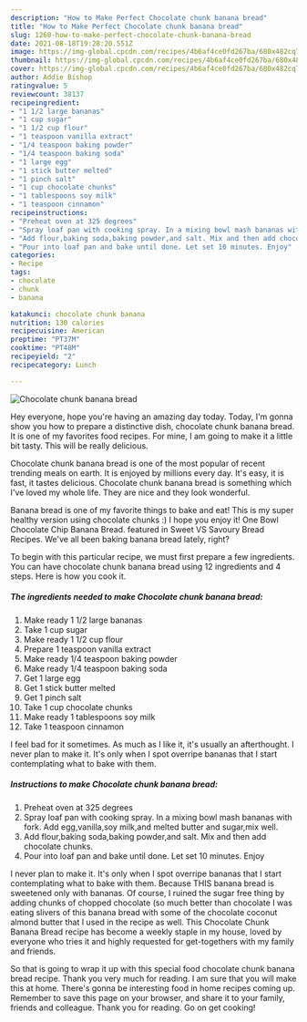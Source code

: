 ```yaml
---
description: "How to Make Perfect Chocolate chunk banana bread"
title: "How to Make Perfect Chocolate chunk banana bread"
slug: 1260-how-to-make-perfect-chocolate-chunk-banana-bread
date: 2021-08-18T19:28:20.551Z
image: https://img-global.cpcdn.com/recipes/4b6af4ce0fd267ba/680x482cq70/chocolate-chunk-banana-bread-recipe-main-photo.jpg
thumbnail: https://img-global.cpcdn.com/recipes/4b6af4ce0fd267ba/680x482cq70/chocolate-chunk-banana-bread-recipe-main-photo.jpg
cover: https://img-global.cpcdn.com/recipes/4b6af4ce0fd267ba/680x482cq70/chocolate-chunk-banana-bread-recipe-main-photo.jpg
author: Addie Bishop
ratingvalue: 5
reviewcount: 38137
recipeingredient:
- "1 1/2 large bananas"
- "1 cup sugar"
- "1 1/2 cup flour"
- "1 teaspoon vanilla extract"
- "1/4 teaspoon baking powder"
- "1/4 teaspoon baking soda"
- "1 large egg"
- "1 stick butter melted"
- "1 pinch salt"
- "1 cup chocolate chunks"
- "1 tablespoons soy milk"
- "1 teaspoon cinnamon"
recipeinstructions:
- "Preheat oven at 325 degrees"
- "Spray loaf pan with cooking spray. In a mixing bowl mash bananas with fork. Add egg,vanilla,soy milk,and melted butter and sugar,mix well."
- "Add flour,baking soda,baking powder,and salt. Mix and then add chocolate chunks."
- "Pour into loaf pan and bake until done. Let set 10 minutes. Enjoy"
categories:
- Recipe
tags:
- chocolate
- chunk
- banana

katakunci: chocolate chunk banana 
nutrition: 130 calories
recipecuisine: American
preptime: "PT37M"
cooktime: "PT48M"
recipeyield: "2"
recipecategory: Lunch

---
```



![Chocolate chunk banana bread](https://img-global.cpcdn.com/recipes/4b6af4ce0fd267ba/680x482cq70/chocolate-chunk-banana-bread-recipe-main-photo.jpg)

Hey everyone, hope you're having an amazing day today. Today, I'm gonna show you how to prepare a distinctive dish, chocolate chunk banana bread. It is one of my favorites food recipes. For mine, I am going to make it a little bit tasty. This will be really delicious.

Chocolate chunk banana bread is one of the most popular of recent trending meals on earth. It is enjoyed by millions every day. It's easy, it is fast, it tastes delicious. Chocolate chunk banana bread is something which I've loved my whole life. They are nice and they look wonderful.

Banana bread is one of my favorite things to bake and eat! This is my super healthy version using chocolate chunks :) I hope you enjoy it! One Bowl Chocolate Chip Banana Bread. featured in Sweet VS Savoury Bread Recipes. We&#39;ve all been baking banana bread lately, right?


To begin with this particular recipe, we must first prepare a few ingredients. You can have chocolate chunk banana bread using 12 ingredients and 4 steps. Here is how you cook it.

<!--inarticleads1-->

##### The ingredients needed to make Chocolate chunk banana bread:

1. Make ready 1 1/2 large bananas
1. Take 1 cup sugar
1. Make ready 1 1/2 cup flour
1. Prepare 1 teaspoon vanilla extract
1. Make ready 1/4 teaspoon baking powder
1. Make ready 1/4 teaspoon baking soda
1. Get 1 large egg
1. Get 1 stick butter melted
1. Get 1 pinch salt
1. Take 1 cup chocolate chunks
1. Make ready 1 tablespoons soy milk
1. Take 1 teaspoon cinnamon


I feel bad for it sometimes. As much as I like it, it&#39;s usually an afterthought. I never plan to make it. It&#39;s only when I spot overripe bananas that I start contemplating what to bake with them. 

<!--inarticleads2-->

##### Instructions to make Chocolate chunk banana bread:

1. Preheat oven at 325 degrees
1. Spray loaf pan with cooking spray. In a mixing bowl mash bananas with fork. Add egg,vanilla,soy milk,and melted butter and sugar,mix well.
1. Add flour,baking soda,baking powder,and salt. Mix and then add chocolate chunks.
1. Pour into loaf pan and bake until done. Let set 10 minutes. Enjoy


I never plan to make it. It&#39;s only when I spot overripe bananas that I start contemplating what to bake with them. Because THIS banana bread is sweetened only with bananas. Of course, I ruined the sugar free thing by adding chunks of chopped chocolate (so much better than chocolate I was eating slivers of this banana bread with some of the chocolate coconut almond butter that I used in the recipe as well. This Chocolate Chunk Banana Bread recipe has become a weekly staple in my house, loved by everyone who tries it and highly requested for get-togethers with my family and friends. 

So that is going to wrap it up with this special food chocolate chunk banana bread recipe. Thank you very much for reading. I am sure that you will make this at home. There's gonna be interesting food in home recipes coming up. Remember to save this page on your browser, and share it to your family, friends and colleague. Thank you for reading. Go on get cooking!
